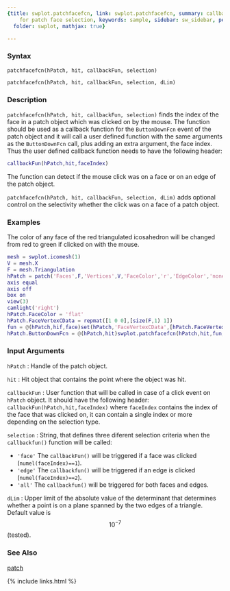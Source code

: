 ```yaml
---
{title: swplot.patchfacefcn, link: swplot.patchfacefcn, summary: callback function
    for patch face selection, keywords: sample, sidebar: sw_sidebar, permalink: swplot_patchfacefcn,
  folder: swplot, mathjax: true}

---
```

  
### Syntax
  
`patchfacefcn(hPatch, hit, callbackFun, selection)`
  
`patchfacefcn(hPatch, hit, callbackFun, selection, dLim)`
 
### Description
  
`patchfacefcn(hPatch, hit, callbackFun, selection)` finds the index of the
face in a patch object which was clicked on by the mouse. The function
should be used as a callback function for the `ButtonDownFcn` event of
the patch object and it will call a user defined function with the same
arguments as the `ButtonDownFcn` call, plus adding an extra argument, the
face index. Thus the user defined callback function needs to have the
following header:
``` matlab
callbackFun(hPatch,hit,faceIndex)
```
   
The function can detect if the mouse click was on a face or on an edge of
the patch object.
   
`patchfacefcn(hPatch, hit, callbackFun, selection, dLim)` adds optional
control on the selectivity whether the click was on a face of a patch
object.
 
### Examples
  
The color of any face of the red triangulated icosahedron will be
changed from red to green if clicked on with the mouse.
 
```matlab
mesh = swplot.icomesh(1)
V = mesh.X
F = mesh.Triangulation
hPatch = patch('Faces',F,'Vertices',V,'FaceColor','r','EdgeColor','none')
axis equal
axis off
box on
view(3)
camlight('right')
hPatch.FaceColor = 'flat'
hPatch.FaceVertexCData = repmat([1 0 0],[size(F,1) 1])
fun = @(hPatch,hif,face)set(hPatch,'FaceVertexCData',[hPatch.FaceVertexCData(1:(face-1),:); [0 1 0]; hPatch.FaceVertexCData((face+1):end,:)])
hPatch.ButtonDownFcn = @(hPatch,hit)swplot.patchfacefcn(hPatch,hit,fun,'face')
```
  
### Input Arguments
  
`hPatch`
: Handle of the patch object.
  
`hit`
: Hit object that contains the point where the object was hit.
  
`callbackFun`
: User function that will be called in case of a click event
    on `hPatch` object. It should have the following header:
        `callbackFun(hPatch,hit,faceIndex)`
    where `faceIndex` contains the index of the face that was
    clicked on, it can contain a single index or more depending
    on the selection type.
  
`selection`
: String, that defines three diferent selection criteria when the
  `callbackfun()` function will be called:
  * `'face'`  The `callbackFun()` will be triggered if a face
              was clicked (`numel(faceIndex)==1`).
  * `'edge'`  The `callbackfun()` will be triggered if an edge
              is clicked (`numel(faceIndex)==2`).
  * `'all'`   The `callbackfun()` will be triggered for both
              faces and edges.
  
`dLim`
: Upper limit of the absolute value of the determinant that
  determines whether a point is on a plane spanned by the two
  edges of a triangle. Default value is $$10^{-7}$$ (tested).
  
### See Also
  
[patch](https://www.mathworks.com/help/matlab/ref/patch.html)
 

{% include links.html %}
